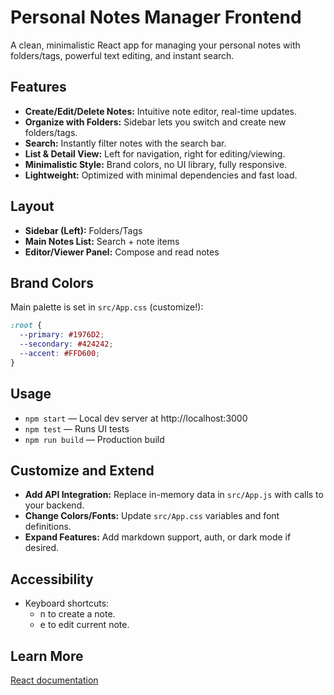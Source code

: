 # Personal Notes Manager Frontend

A clean, minimalistic React app for managing your personal notes with folders/tags, powerful text editing, and instant search. 

## Features

- **Create/Edit/Delete Notes:** Intuitive note editor, real-time updates.
- **Organize with Folders:** Sidebar lets you switch and create new folders/tags.
- **Search:** Instantly filter notes with the search bar.
- **List & Detail View:** Left for navigation, right for editing/viewing.
- **Minimalistic Style:** Brand colors, no UI library, fully responsive.
- **Lightweight:** Optimized with minimal dependencies and fast load.

## Layout

- **Sidebar (Left):** Folders/Tags
- **Main Notes List:** Search + note items
- **Editor/Viewer Panel:** Compose and read notes

## Brand Colors

Main palette is set in `src/App.css` (customize!):

```css
:root {
  --primary: #1976D2;
  --secondary: #424242;
  --accent: #FFD600;
}
```

## Usage

- `npm start` — Local dev server at http://localhost:3000
- `npm test` — Runs UI tests
- `npm run build` — Production build

## Customize and Extend

- **Add API Integration:** Replace in-memory data in `src/App.js` with calls to your backend.
- **Change Colors/Fonts:** Update `src/App.css` variables and font definitions.
- **Expand Features:** Add markdown support, auth, or dark mode if desired.

## Accessibility

- Keyboard shortcuts:
  - <kbd>n</kbd> to create a note.
  - <kbd>e</kbd> to edit current note.

## Learn More

[React documentation](https://reactjs.org/)

